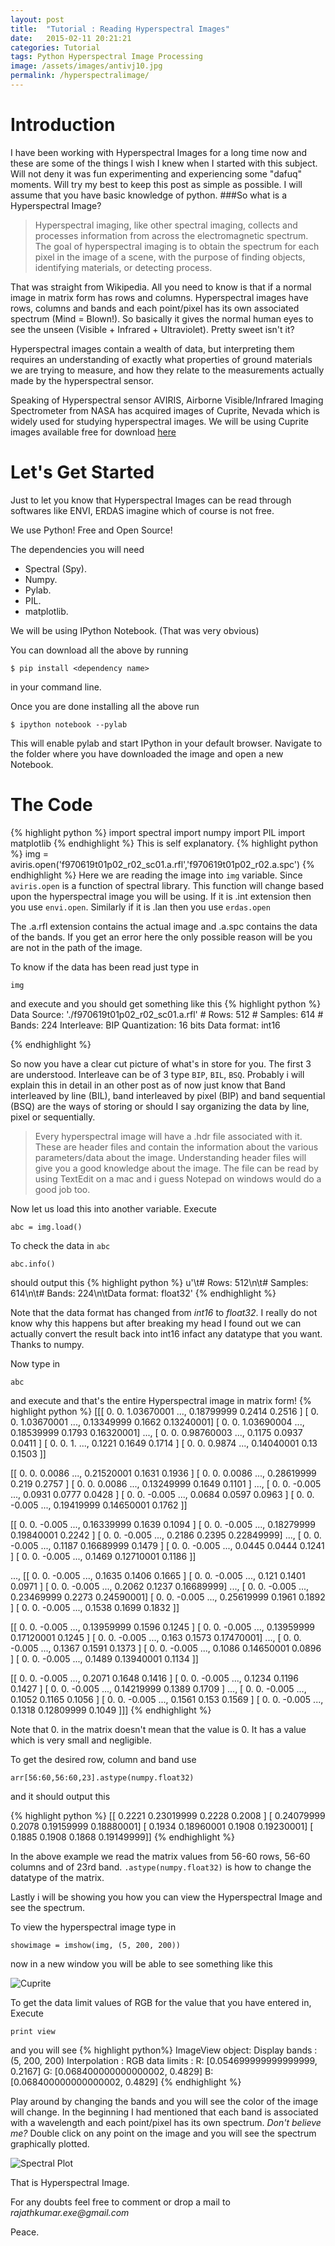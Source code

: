 ```yaml
---
layout: post
title:  "Tutorial : Reading Hyperspectral Images"
date:   2015-02-11 20:21:21
categories: Tutorial
tags: Python Hyperspectral Image Processing
image: /assets/images/antivj10.jpg
permalink: /hyperspectralimage/
---
```

Introduction
=============
I have been working with Hyperspectral Images for a long time now and these are some of the things I wish I knew when I started with this subject. Will not deny it was fun experimenting and experiencing some "dafuq" moments. Will try my best to keep this post as simple as possible. I will assume that you have basic knowledge of python.
###So what is a Hyperspectral Image?
>Hyperspectral imaging, like other spectral imaging, collects and processes information from across the electromagnetic spectrum. The goal of hyperspectral imaging is to obtain the spectrum for each pixel in the image of a scene, with the purpose of finding objects, identifying materials, or detecting process.

That was straight from Wikipedia.
All you need to know is that if a normal image in matrix form has rows and columns. Hyperspectral images have rows, columns and bands and each point/pixel has its own associated spectrum (Mind = Blown!). So basically it gives the normal human eyes to see the unseen (Visible + Infrared + Ultraviolet). Pretty sweet isn't it?

Hyperspectral images contain a wealth of data, but interpreting them requires an understanding of exactly what properties of ground materials we are trying to measure, and how they relate to the measurements actually made by the hyperspectral sensor.

Speaking of Hyperspectral sensor AVIRIS, Airborne Visible/Infrared Imaging Spectrometer from NASA has acquired images of Cuprite, Nevada which is widely used for studying hyperspectral images. We will be using Cuprite images available free for download [here](http://aviris.jpl.nasa.gov/data/free_data.html)

Let's Get Started
===================
Just to let you know that Hyperspectral Images can be read through softwares like ENVI, ERDAS imagine which of course is not free. 

We use Python! Free and Open Source!

The dependencies you will need

-	Spectral (Spy).
-	Numpy.
-	Pylab.
-	PIL.
-	matplotlib.

We will be using IPython Notebook. (That was very obvious)

You can download all the above by running

`$ pip install <dependency name>`

in your command line.

Once you are done installing all the above run 

 `$ ipython notebook --pylab`

This will enable pylab and start IPython in your default browser. Navigate to the folder where you have downloaded the image and open a new Notebook.

The Code
===========
{% highlight python %}
import spectral
import numpy
import PIL
import matplotlib
{% endhighlight %}
This is self explanatory.
{% highlight python %}
img = aviris.open('f970619t01p02_r02_sc01.a.rfl','f970619t01p02_r02.a.spc')
{% endhighlight %}
Here we are reading the image into `img` variable. Since `aviris.open` is a function of spectral library. This function will change based upon the hyperspectral image you will be using.
If it is .int extension then you use `envi.open`. Similarly if it is .lan then you use `erdas.open`

The .a.rfl extension contains the actual image and .a.spc contains the data of the bands. If you get an error here the only possible reason will be you are not in the path of the image.

To know if the data has been read just type in

`img` 

and execute and you should get something like this
{% highlight python %}
 Data Source:   './f970619t01p02_r02_sc01.a.rfl'
	# Rows:            512
	# Samples:         614
	# Bands:           224
	Interleave:        BIP
	Quantization:  16 bits
	Data format:     int16

{% endhighlight %}

So now you have a clear cut picture of what's in store for you. The first 3 are understood.
Interleave can be of 3 type `BIP`, `BIL`, `BSQ`. Probably i will explain this in detail in an other post as of now just know that Band interleaved by line (BIL), band interleaved by pixel (BIP) and band sequential (BSQ) are the ways of storing or should I say organizing the data by line, pixel or sequentially.

>Every hyperspectral image will have a .hdr file associated with it. These are header files and contain the information about the various parameters/data about the image. Understanding header files will give you a good knowledge about the image. The file can be read by using TextEdit on a mac and i guess Notepad on windows would do a good job too.

Now let us load this into another variable. Execute

`abc = img.load()`

To check the data in `abc`

`abc.info()`

should output this
{% highlight python %}
u'\t# Rows:            512\n\t# Samples:         614\n\t# Bands:           224\n\tData format:   float32'
{% endhighlight %}

Note that the data format has changed from *int16* to *float32*. I really do not know why this happens but after breaking my head I found out we can actually convert the result back into int16 infact any datatype that you want. Thanks to numpy.

Now type in

`abc`

and execute and that's the entire Hyperspectral image in matrix form!
{% highlight python %}
[[[ 0.          0.          1.03670001 ...,  0.18799999  0.2414      0.2516    ]
  [ 0.          0.          1.03670001 ...,  0.13349999  0.1662      0.13240001]
  [ 0.          0.          1.03690004 ...,  0.18539999  0.1793      0.16320001]
  ..., 
  [ 0.          0.          0.98760003 ...,  0.1175      0.0937      0.0411    ]
  [ 0.          0.          1.         ...,  0.1221      0.1649      0.1714    ]
  [ 0.          0.          0.9874     ...,  0.14040001  0.13        0.1503    ]]

 [[ 0.          0.          0.0086     ...,  0.21520001  0.1631      0.1936    ]
  [ 0.          0.          0.0086     ...,  0.28619999  0.219       0.2757    ]
  [ 0.          0.          0.0086     ...,  0.13249999  0.1649      0.1101    ]
  ..., 
  [ 0.          0.         -0.005      ...,  0.0931      0.0777      0.0428    ]
  [ 0.          0.         -0.005      ...,  0.0684      0.0597      0.0963    ]
  [ 0.          0.         -0.005      ...,  0.19419999  0.14650001  0.1762    ]]

 [[ 0.          0.         -0.005      ...,  0.16339999  0.1639      0.1094    ]
  [ 0.          0.         -0.005      ...,  0.18279999  0.19840001  0.2242    ]
  [ 0.          0.         -0.005      ...,  0.2186      0.2395      0.22849999]
  ..., 
  [ 0.          0.         -0.005      ...,  0.1187      0.16689999  0.1479    ]
  [ 0.          0.         -0.005      ...,  0.0445      0.0444      0.1241    ]
  [ 0.          0.         -0.005      ...,  0.1469      0.12710001  0.1186    ]]

 ..., 
 [[ 0.          0.         -0.005      ...,  0.1635      0.1406      0.1665    ]
  [ 0.          0.         -0.005      ...,  0.121       0.1401      0.0971    ]
  [ 0.          0.         -0.005      ...,  0.2062      0.1237      0.16689999]
  ..., 
  [ 0.          0.         -0.005      ...,  0.23469999  0.2273      0.24590001]
  [ 0.          0.         -0.005      ...,  0.25619999  0.1961      0.1892    ]
  [ 0.          0.         -0.005      ...,  0.1538      0.1699      0.1832    ]]

 [[ 0.          0.         -0.005      ...,  0.13959999  0.1596      0.1245    ]
  [ 0.          0.         -0.005      ...,  0.13959999  0.17120001  0.1245    ]
  [ 0.          0.         -0.005      ...,  0.163       0.1573      0.17470001]
  ..., 
  [ 0.          0.         -0.005      ...,  0.1367      0.1591      0.1373    ]
  [ 0.          0.         -0.005      ...,  0.1086      0.14650001  0.0896    ]
  [ 0.          0.         -0.005      ...,  0.1489      0.13940001  0.1134    ]]

 [[ 0.          0.         -0.005      ...,  0.2071      0.1648      0.1416    ]
  [ 0.          0.         -0.005      ...,  0.1234      0.1196      0.1427    ]
  [ 0.          0.         -0.005      ...,  0.14219999  0.1389      0.1709    ]
  ..., 
  [ 0.          0.         -0.005      ...,  0.1052      0.1165      0.1056    ]
  [ 0.          0.         -0.005      ...,  0.1561      0.153       0.1569    ]
  [ 0.          0.         -0.005      ...,  0.1318      0.12809999  0.1049    ]]]
{% endhighlight %}

Note that 0. in the matrix doesn't mean that the value is 0. It has a value which is very small and negligible.

To get the desired row, column and band use

`arr[56:60,56:60,23].astype(numpy.float32)`

and it should output this

{% highlight python %}
[[ 0.2221      0.23019999  0.2228      0.2008    ]
 [ 0.24079999  0.2078      0.19159999  0.18880001]
 [ 0.1934      0.18960001  0.1908      0.19230001]
 [ 0.1885      0.1908      0.1868      0.19149999]]
{% endhighlight %}

In the above example we read the matrix values from 56-60 rows, 56-60 columns and of 23rd band. 
`.astype(numpy.float32)` is how to change the datatype of the matrix.

Lastly i will be showing you how you can view the Hyperspectral Image and see the spectrum.

To view the hyperspectral image type in

`showimage = imshow(img, (5, 200, 200))`

now in a new window you will be able to see something like this

![Cuprite](/assets/images/hyperspectralimage.png)


To get the data limit values of RGB for the value that you have entered in, Execute

`print view`

and you will see
{% highlight python%}
ImageView object:
  Display bands       :  (5, 200, 200)
  Interpolation       :  <default>
  RGB data limits     :
    R: [0.054699999999999999, 0.2167]
    G: [0.068400000000000002, 0.4829]
    B: [0.068400000000000002, 0.4829]
{% endhighlight %}

Play around by changing the bands and you will see the color of the image will change. In the beginning I had mentioned that each band is associated with a wavelength and each point/pixel has its own spectrum. *Don't believe me?* Double click on any point on the image and you will see the spectrum graphically plotted.

![Spectral Plot](/assets/images/graph.png)

That is Hyperspectral Image.

For any doubts feel free to comment or drop a mail to _rajathkumar.exe@gmail.com_ 

Peace.





